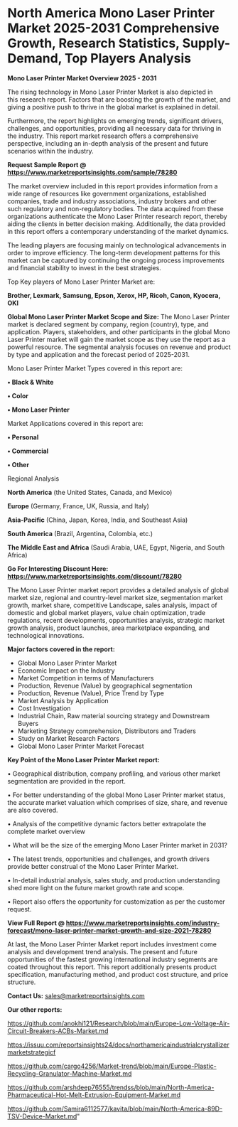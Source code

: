# North America Mono Laser Printer Market 2025-2031 Comprehensive Growth, Research Statistics, Supply-Demand,  Top Players Analysis

<Strong> Mono Laser Printer Market Overview 2025 - 2031</strong>

The rising technology in Mono Laser Printer Market is also depicted in this research report. Factors that are boosting the growth of the market, and giving a positive push to thrive in the global market is explained in detail.

Furthermore, the report highlights on emerging trends, significant drivers, challenges, and opportunities, providing all necessary data for thriving in the industry. This report market research offers a comprehensive perspective, including an in-depth analysis of the present and future scenarios within the industry.

<strong>Request Sample Report @ <a href=https://www.marketreportsinsights.com/sample/78280>https://www.marketreportsinsights.com/sample/78280</a></strong>

The market overview included in this report provides information from a wide range of resources like government organizations, established companies, trade and industry associations, industry brokers and other such regulatory and non-regulatory bodies. The data acquired from these organizations authenticate the Mono Laser Printer research report, thereby aiding the clients in better decision making. Additionally, the data provided in this report offers a contemporary understanding of the market dynamics.

The leading players are focusing mainly on technological advancements in order to improve efficiency. The long-term development patterns for this market can be captured by continuing the ongoing process improvements and financial stability to invest in the best strategies.

Top Key players of Mono Laser Printer Market are:

<strong>Brother, Lexmark, Samsung, Epson, Xerox, HP, Ricoh, Canon, Kyocera, OKI</strong>

<strong><b>Global Mono Laser Printer Market Scope and Size:</b></strong>
The Mono Laser Printer market is declared segment by company, region (country), type, and application. Players, stakeholders, and other participants in the global Mono Laser Printer market will gain the market scope as they use the report as a powerful resource. The segmental analysis focuses on revenue and product by type and application and the forecast period of 2025-2031.

Mono Laser Printer Market Types covered in this report are:

<strong>• Black & White

• Color

• Mono Laser Printer</strong>

Market Applications covered in this report are:

<strong>• Personal

• Commercial

• Other</strong> 

Regional Analysis

<strong>North America</strong> (the United States, Canada, and Mexico)

<strong>Europe</strong> (Germany, France, UK, Russia, and Italy)

<strong>Asia-Pacific</strong> (China, Japan, Korea, India, and Southeast Asia)

<strong>South America</strong> (Brazil, Argentina, Colombia, etc.)

<strong>The Middle East and Africa</strong> (Saudi Arabia, UAE, Egypt, Nigeria, and South Africa)

<strong>Go For Interesting Discount Here: <a href=https://www.marketreportsinsights.com/discount/78280>https://www.marketreportsinsights.com/discount/78280</a></strong>

The Mono Laser Printer market report provides a detailed analysis of global market size, regional and country-level market size, segmentation market growth, market share, competitive Landscape, sales analysis, impact of domestic and global market players, value chain optimization, trade regulations, recent developments, opportunities analysis, strategic market growth analysis, product launches, area marketplace expanding, and technological innovations.

<strong><b>Major factors covered in the report:</b></strong>
<ul>
  <li>Global Mono Laser Printer Market </li>
  <li>Economic Impact on the Industry</li>
  <li>Market Competition in terms of Manufacturers</li>
  <li>Production, Revenue (Value) by geographical segmentation</li>
  <li>Production, Revenue (Value), Price Trend by Type</li>
  <li>Market Analysis by Application</li>
  <li>Cost Investigation</li>
  <li>Industrial Chain, Raw material sourcing strategy and Downstream Buyers</li>
  <li>Marketing Strategy comprehension, Distributors and Traders</li>
  <li>Study on Market Research Factors</li>
  <li>Global Mono Laser Printer Market Forecast</li>
</ul>

<strong><b>Key Point of the Mono Laser Printer Market report:</b></strong>

• Geographical distribution, company profiling, and various other market segmentation are provided in the report.

• For better understanding of the global Mono Laser Printer market status, the accurate market valuation which comprises of size, share, and revenue are also covered.

• Analysis of the competitive dynamic factors better extrapolate the complete market overview

• What will be the size of the emerging Mono Laser Printer market in 2031?

• The latest trends, opportunities and challenges, and growth drivers provide better construal of the Mono Laser Printer Market.

• In-detail industrial analysis, sales study, and production understanding shed more light on the future market growth rate and scope.

• Report also offers the opportunity for customization as per the customer request.

<strong><b>View Full Report @ <a href=https://www.marketreportsinsights.com/industry-forecast/mono-laser-printer-market-growth-and-size-2021-78280>https://www.marketreportsinsights.com/industry-forecast/mono-laser-printer-market-growth-and-size-2021-78280</a></b></strong>


At last, the Mono Laser Printer Market report includes investment come analysis and development trend analysis. The present and future opportunities of the fastest growing international industry segments are coated throughout this report. This report additionally presents product specification, manufacturing method, and product cost structure, and price structure.

<strong>Contact Us:</strong>
sales@marketreportsinsights.com

<strong>Our other reports:</strong>

<a href=https://github.com/anokhi121/Research/blob/main/Europe-Low-Voltage-Air-Circuit-Breakers-ACBs-Market.md>https://github.com/anokhi121/Research/blob/main/Europe-Low-Voltage-Air-Circuit-Breakers-ACBs-Market.md</a>

<a href=https://issuu.com/reportsinsights24/docs/northamericaindustrialcrystallizermarketstrategicf>https://issuu.com/reportsinsights24/docs/northamericaindustrialcrystallizermarketstrategicf</a>

<a href=https://github.com/cargo4256/Market-trend/blob/main/Europe-Plastic-Recycling-Granulator-Machine-Market.md>https://github.com/cargo4256/Market-trend/blob/main/Europe-Plastic-Recycling-Granulator-Machine-Market.md</a>

<a href=https://github.com/arshdeep76555/trendss/blob/main/North-America-Pharmaceutical-Hot-Melt-Extrusion-Equipment-Market.md>https://github.com/arshdeep76555/trendss/blob/main/North-America-Pharmaceutical-Hot-Melt-Extrusion-Equipment-Market.md</a>

<a href=https://github.com/Samira6112577/kavita/blob/main/North-America-89D-TSV-Device-Market.md>https://github.com/Samira6112577/kavita/blob/main/North-America-89D-TSV-Device-Market.md</a>"
